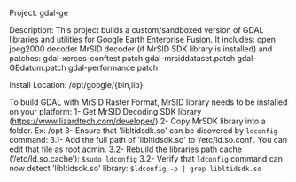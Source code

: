 Project: gdal-ge

Description:
This project builds a custom/sandboxed version of GDAL libraries and utilities
for Google Earth Enterprise Fusion.
It includes:
  open jpeg2000 decoder
  MrSID decoder (if MrSID SDK library is installed)
and patches:
  gdal-xerces-conftest.patch
  gdal-mrsiddataset.patch
  gdal-GBdatum.patch
  gdal-performance.patch


Install Location: /opt/google/{bin,lib}


To build GDAL with MrSID Raster Format, MrSID library needs to be installed on your platform:
1- Get MrSID Decoding SDK library (https://www.lizardtech.com/developer/)
2- Copy MrSDK library into a folder. Ex: /opt
3- Ensure that 'libltidsdk.so' can be disovered by `ldconfig` command:
	3.1- Add the full path of 'libltidsdk.so' to ‘/etc/ld.so.conf’. You can edit that file as root admin.
	3.2- Rebuild the libraries path cache (‘/etc/ld.so.cache’): `$sudo ldconfig`
	3.2- Verify that `ldconfig` command can now detect 'libltidsdk.so' library: `$ldconfig -p | grep libltidsdk.so`

